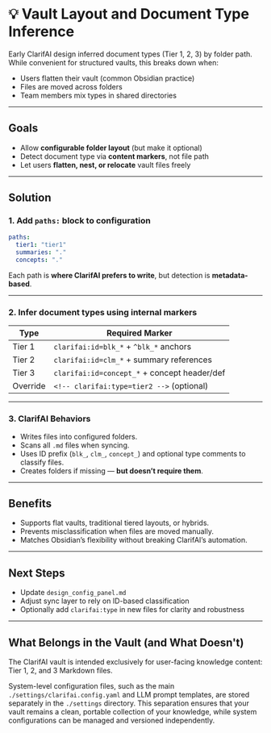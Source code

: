 # 💡 Vault Layout and Document Type Inference

Early ClarifAI design inferred document types (Tier 1, 2, 3) by folder path. While convenient for structured vaults, this breaks down when:

- Users flatten their vault (common Obsidian practice)
- Files are moved across folders
- Team members mix types in shared directories

---

## Goals

- Allow **configurable folder layout** (but make it optional)
- Detect document type via **content markers**, not file path
- Let users **flatten, nest, or relocate** vault files freely

---

## Solution

### 1. Add `paths:` block to configuration

```yaml
paths:
  tier1: "tier1"
  summaries: "."
  concepts: "."
````

Each path is **where ClarifAI prefers to write**, but detection is **metadata-based**.

---

### 2. Infer document types using internal markers

| Type     | Required Marker                              |
| -------- | -------------------------------------------- |
| Tier 1   | `clarifai:id=blk_*` + `^blk_*` anchors       |
| Tier 2   | `clarifai:id=clm_*` + summary references     |
| Tier 3   | `clarifai:id=concept_*` + concept header/def |
| Override | `<!-- clarifai:type=tier2 -->` (optional)    |

---

### 3. ClarifAI Behaviors

* Writes files into configured folders.
* Scans all `.md` files when syncing.
* Uses ID prefix (`blk_`, `clm_`, `concept_`) and optional type comments to classify files.
* Creates folders if missing — **but doesn’t require them**.

---

## Benefits

* Supports flat vaults, traditional tiered layouts, or hybrids.
* Prevents misclassification when files are moved manually.
* Matches Obsidian’s flexibility without breaking ClarifAI’s automation.

---

## Next Steps

* Update `design_config_panel.md`
* Adjust sync layer to rely on ID-based classification
* Optionally add `clarifai:type` in new files for clarity and robustness

---

## What Belongs in the Vault (and What Doesn't)

The ClarifAI vault is intended exclusively for user-facing knowledge content: Tier 1, 2, and 3 Markdown files.

System-level configuration files, such as the main `./settings/clarifai.config.yaml` and LLM prompt templates, are stored separately in the `./settings` directory. This separation ensures that your vault remains a clean, portable collection of your knowledge, while system configurations can be managed and versioned independently.
